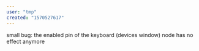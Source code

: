 ```yaml
---
user: "tmp"
created: "1570527617"
---
```


small bug: the enabled pin of the keyboard (devices window) node has no effect anymore

